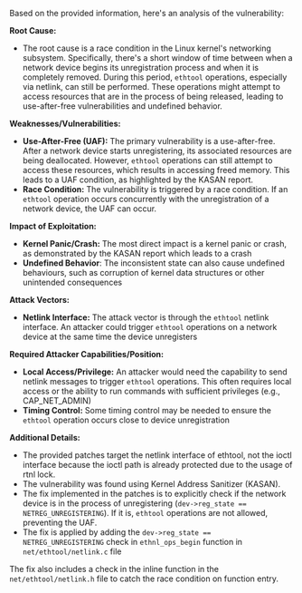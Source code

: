 Based on the provided information, here's an analysis of the vulnerability:

**Root Cause:**
- The root cause is a race condition in the Linux kernel's networking subsystem. Specifically, there's a short window of time between when a network device begins its unregistration process and when it is completely removed. During this period, `ethtool` operations, especially via netlink, can still be performed. These operations might attempt to access resources that are in the process of being released, leading to use-after-free vulnerabilities and undefined behavior.

**Weaknesses/Vulnerabilities:**
- **Use-After-Free (UAF):**  The primary vulnerability is a use-after-free. After a network device starts unregistering, its associated resources are being deallocated. However, `ethtool` operations can still attempt to access these resources, which results in accessing freed memory. This leads to a UAF condition, as highlighted by the KASAN report.
- **Race Condition:** The vulnerability is triggered by a race condition. If an `ethtool` operation occurs concurrently with the unregistration of a network device, the UAF can occur.

**Impact of Exploitation:**
- **Kernel Panic/Crash:** The most direct impact is a kernel panic or crash, as demonstrated by the KASAN report which leads to a crash
- **Undefined Behavior**: The inconsistent state can also cause undefined behaviours, such as corruption of kernel data structures or other unintended consequences

**Attack Vectors:**
- **Netlink Interface:** The attack vector is through the `ethtool` netlink interface. An attacker could trigger `ethtool` operations on a network device at the same time the device unregisters

**Required Attacker Capabilities/Position:**
- **Local Access/Privilege:** An attacker would need the capability to send netlink messages to trigger `ethtool` operations. This often requires local access or the ability to run commands with sufficient privileges (e.g., CAP_NET_ADMIN)
- **Timing Control:** Some timing control may be needed to ensure the `ethtool` operation occurs close to device unregistration

**Additional Details:**
- The provided patches target the netlink interface of ethtool, not the ioctl interface because the ioctl path is already protected due to the usage of rtnl lock.
- The vulnerability was found using Kernel Address Sanitizer (KASAN).
- The fix implemented in the patches is to explicitly check if the network device is in the process of unregistering (`dev->reg_state == NETREG_UNREGISTERING`). If it is, `ethtool` operations are not allowed, preventing the UAF.
- The fix is applied by adding the `dev->reg_state == NETREG_UNREGISTERING` check in `ethnl_ops_begin` function in `net/ethtool/netlink.c` file

The fix also includes a check in the inline function in the `net/ethtool/netlink.h` file to catch the race condition on function entry.